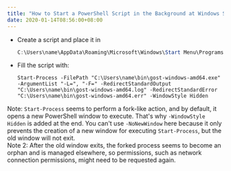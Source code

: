 ```yaml
---
title: "How to Start a PowerShell Script in the Background at Windows Startup"  
date: 2020-01-14T08:56:00+08:00  
---
```


* Create a script and place it in

    ```powershell
    C:\Users\name\AppData\Roaming\Microsoft\Windows\Start Menu\Programs\Startup\`  
    ```

* Fill the script with:

    ```shell
    Start-Process -FilePath "C:\Users\name\bin\gost-windows-amd64.exe" -ArgumentList "-L=", "-F=" -RedirectStandardOutput "C:\Users\name\bin\gost-windows-amd64.log" -RedirectStandardError "C:\Users\name\bin\gost-windows-amd64.err" -WindowStyle Hidden
    ```

Note: `Start-Process` seems to perform a fork-like action, and by default, it opens a new PowerShell window to execute. That's why `-WindowStyle Hidden` is added at the end. You can't use `-NoNewWindow` here because it only prevents the creation of a new window for executing `Start-Process`, but the old window will not exit.  
Note 2: After the old window exits, the forked process seems to become an orphan and is managed elsewhere, so permissions, such as network connection permissions, might need to be requested again.
